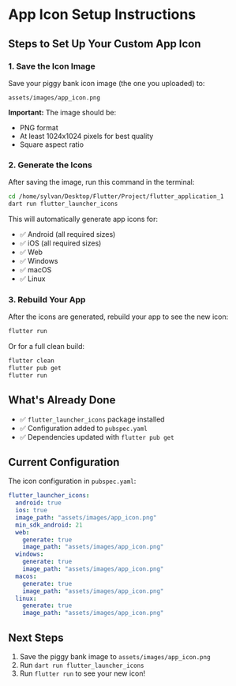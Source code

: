 # App Icon Setup Instructions

## Steps to Set Up Your Custom App Icon

### 1. Save the Icon Image
Save your piggy bank icon image (the one you uploaded) to:
```
assets/images/app_icon.png
```

**Important:** The image should be:
- PNG format
- At least 1024x1024 pixels for best quality
- Square aspect ratio

### 2. Generate the Icons
After saving the image, run this command in the terminal:
```bash
cd /home/sylvan/Desktop/Flutter/Project/flutter_application_1
dart run flutter_launcher_icons
```

This will automatically generate app icons for:
- ✅ Android (all required sizes)
- ✅ iOS (all required sizes)
- ✅ Web
- ✅ Windows
- ✅ macOS
- ✅ Linux

### 3. Rebuild Your App
After the icons are generated, rebuild your app to see the new icon:
```bash
flutter run
```

Or for a full clean build:
```bash
flutter clean
flutter pub get
flutter run
```

## What's Already Done
- ✅ `flutter_launcher_icons` package installed
- ✅ Configuration added to `pubspec.yaml`
- ✅ Dependencies updated with `flutter pub get`

## Current Configuration
The icon configuration in `pubspec.yaml`:
```yaml
flutter_launcher_icons:
  android: true
  ios: true
  image_path: "assets/images/app_icon.png"
  min_sdk_android: 21
  web:
    generate: true
    image_path: "assets/images/app_icon.png"
  windows:
    generate: true
    image_path: "assets/images/app_icon.png"
  macos:
    generate: true
    image_path: "assets/images/app_icon.png"
  linux:
    generate: true
    image_path: "assets/images/app_icon.png"
```

## Next Steps
1. Save the piggy bank image to `assets/images/app_icon.png`
2. Run `dart run flutter_launcher_icons`
3. Run `flutter run` to see your new icon!
